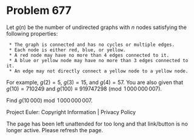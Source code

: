 #   Problem 677

   Let $g(n)$ be the number of undirected graphs with $n$ nodes satisfying
   the following properties:

     * The graph is connected and has no cycles or multiple edges.
     * Each node is either red, blue, or yellow.
     * A red node may have no more than 4 edges connected to it.
     * A blue or yellow node may have no more than 3 edges connected to it.
     * An edge may not directly connect a yellow node to a yellow node.

   For example, $g(2)=5$, $g(3)=15$, and $g(4) = 57$.
   You are also given that $g(10) = 710249$ and $g(100) \equiv 919747298
   \pmod{1\,000\,000\,007}$.

   Find $g(10\,000) \bmod 1\,000\,000\,007$.

   Project Euler: Copyright Information | Privacy Policy

   The page has been left unattended for too long and that link/button is no
   longer active. Please refresh the page.
